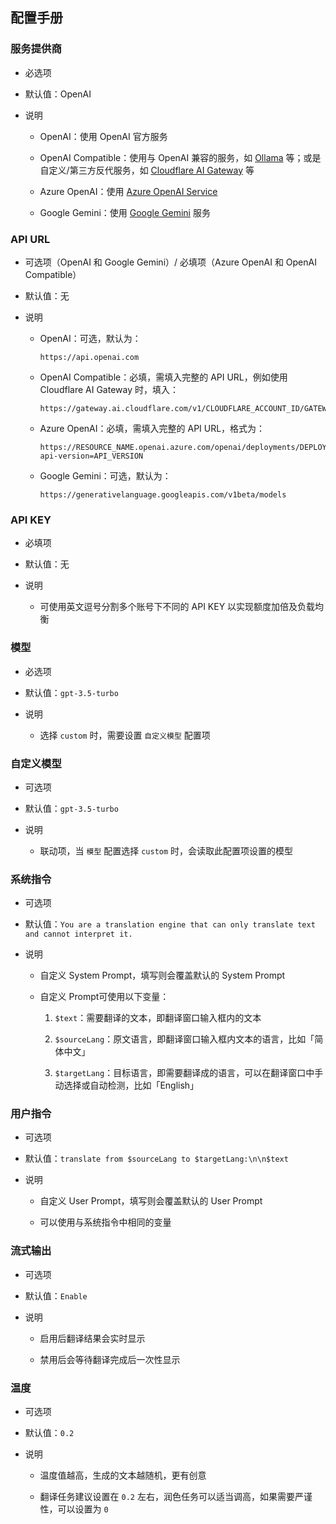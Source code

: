 ## 配置手册

### 服务提供商

- 必选项

- 默认值：OpenAI

- 说明

  - OpenAI：使用 OpenAI 官方服务

  - OpenAI Compatible：使用与 OpenAI 兼容的服务，如 [Ollama](https://ollama.com/blog/openai-compatibility) 等；或是自定义/第三方反代服务，如 [Cloudflare AI Gateway](https://developers.cloudflare.com/ai-gateway/) 等

  - Azure OpenAI：使用 [Azure OpenAI Service](https://learn.microsoft.com/zh-cn/azure/ai-services/openai/chatgpt-quickstart)

  - Google Gemini：使用 [Google Gemini](https://ai.google.dev/gemini-api/docs) 服务


### API URL

- 可选项（OpenAI 和 Google Gemini）/ 必填项（Azure OpenAI 和 OpenAI Compatible）

- 默认值：无

- 说明

  - OpenAI：可选，默认为：

    ```
    https://api.openai.com
    ```

  - OpenAI Compatible：必填，需填入完整的 API URL，例如使用 Cloudflare AI Gateway 时，填入：

    ```
    https://gateway.ai.cloudflare.com/v1/CLOUDFLARE_ACCOUNT_ID/GATEWAY_ID/openai/chat/completions
    ```

  - Azure OpenAI：必填，需填入完整的 API URL，格式为：

    ```
    https://RESOURCE_NAME.openai.azure.com/openai/deployments/DEPLOYMENT_NAME/chat/completions?api-version=API_VERSION
    ```

  - Google Gemini：可选，默认为：

    ```
    https://generativelanguage.googleapis.com/v1beta/models
    ```

### API KEY

- 必填项

- 默认值：无

- 说明

  - 可使用英文逗号分割多个账号下不同的 API KEY 以实现额度加倍及负载均衡

### 模型

- 必选项

- 默认值：`gpt-3.5-turbo`

- 说明

  - 选择 `custom` 时，需要设置 `自定义模型` 配置项

### 自定义模型

- 可选项

- 默认值：`gpt-3.5-turbo`

- 说明

  - 联动项，当 `模型` 配置选择 `custom` 时，会读取此配置项设置的模型

### 系统指令

- 可选项

- 默认值：`You are a translation engine that can only translate text and cannot interpret it.`

- 说明

  - 自定义 System Prompt，填写则会覆盖默认的 System Prompt

  - 自定义 Prompt可使用以下变量：

    1. `$text`：需要翻译的文本，即翻译窗口输入框内的文本

    2. `$sourceLang`：原文语言，即翻译窗口输入框内文本的语言，比如「简体中文」

    3. `$targetLang`：目标语言，即需要翻译成的语言，可以在翻译窗口中手动选择或自动检测，比如「English」

### 用户指令

- 可选项

- 默认值：`translate from $sourceLang to $targetLang:\n\n$text`

- 说明

  - 自定义 User Prompt，填写则会覆盖默认的 User Prompt

  - 可以使用与系统指令中相同的变量

### 流式输出

- 可选项

- 默认值：`Enable`

- 说明

  - 启用后翻译结果会实时显示

  - 禁用后会等待翻译完成后一次性显示

### 温度

- 可选项

- 默认值：`0.2`

- 说明

  - 温度值越高，生成的文本越随机，更有创意

  - 翻译任务建议设置在 `0.2` 左右，润色任务可以适当调高，如果需要严谨性，可以设置为 `0`
